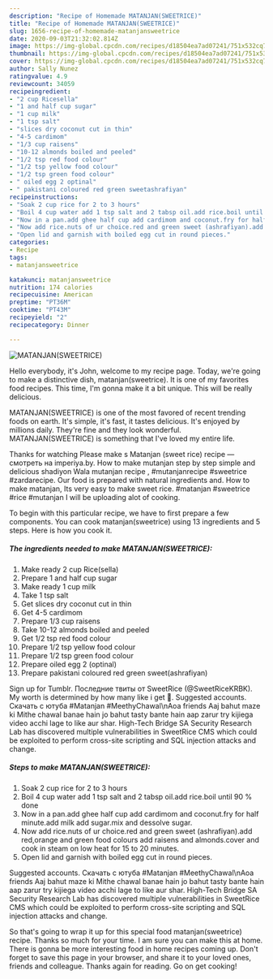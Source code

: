 ```yaml
---
description: "Recipe of Homemade MATANJAN(SWEETRICE)"
title: "Recipe of Homemade MATANJAN(SWEETRICE)"
slug: 1656-recipe-of-homemade-matanjansweetrice
date: 2020-09-03T21:32:02.814Z
image: https://img-global.cpcdn.com/recipes/d18504ea7ad07241/751x532cq70/matanjansweetrice-recipe-main-photo.jpg
thumbnail: https://img-global.cpcdn.com/recipes/d18504ea7ad07241/751x532cq70/matanjansweetrice-recipe-main-photo.jpg
cover: https://img-global.cpcdn.com/recipes/d18504ea7ad07241/751x532cq70/matanjansweetrice-recipe-main-photo.jpg
author: Sally Nunez
ratingvalue: 4.9
reviewcount: 34059
recipeingredient:
- "2 cup Ricesella"
- "1 and half cup sugar"
- "1 cup milk"
- "1 tsp salt"
- "slices dry coconut cut in thin"
- "4-5 cardimom"
- "1/3 cup raisens"
- "10-12 almonds boiled and peeled"
- "1/2 tsp red food colour"
- "1/2 tsp yellow food colour"
- "1/2 tsp green food colour"
- " oiled egg 2 optinal"
- " pakistani coloured red green sweetashrafiyan"
recipeinstructions:
- "Soak 2 cup rice for 2 to 3 hours"
- "Boil 4 cup water add 1 tsp salt and 2 tabsp oil.add rice.boil until 90 % done"
- "Now in a pan.add ghee half cup add cardimom and coconut.fry for half minute.add milk add sugar.mix and dessolve sugar."
- "Now add rice.nuts of ur choice.red and green sweet (ashrafiyan).add red,orange and green food colours add raisens and almonds.cover and cook in steam on low heat for 15 to 20 minutes."
- "Open lid and garnish with boiled egg cut in round pieces."
categories:
- Recipe
tags:
- matanjansweetrice

katakunci: matanjansweetrice 
nutrition: 174 calories
recipecuisine: American
preptime: "PT36M"
cooktime: "PT43M"
recipeyield: "2"
recipecategory: Dinner

---
```



![MATANJAN(SWEETRICE)](https://img-global.cpcdn.com/recipes/d18504ea7ad07241/751x532cq70/matanjansweetrice-recipe-main-photo.jpg)

Hello everybody, it's John, welcome to my recipe page. Today, we're going to make a distinctive dish, matanjan(sweetrice). It is one of my favorites food recipes. This time, I'm gonna make it a bit unique. This will be really delicious.

MATANJAN(SWEETRICE) is one of the most favored of recent trending foods on earth. It's simple, it's fast, it tastes delicious. It's enjoyed by millions daily. They're fine and they look wonderful. MATANJAN(SWEETRICE) is something that I've loved my entire life.

Thanks for watching Please make s Matanjan (sweet rice) recipe — смотреть на imperiya.by. How to make mutanjan step by step simple and delicious shadiyon Wala mutanjan recipe , #mutanjanrecipe #sweetrice #zardarecipe. Our food is prepared with natural ingredients and. How to make matanjan, Its very easy to make sweet rice. #matanjan #sweetrice #rice #mutanjan I will be uploading alot of cooking.


To begin with this particular recipe, we have to first prepare a few components. You can cook matanjan(sweetrice) using 13 ingredients and 5 steps. Here is how you cook it.

<!--inarticleads1-->

##### The ingredients needed to make MATANJAN(SWEETRICE):

1. Make ready 2 cup Rice(sella)
1. Prepare 1 and half cup sugar
1. Make ready 1 cup milk
1. Take 1 tsp salt
1. Get slices dry coconut cut in thin
1. Get 4-5 cardimom
1. Prepare 1/3 cup raisens
1. Take 10-12 almonds boiled and peeled
1. Get 1/2 tsp red food colour
1. Prepare 1/2 tsp yellow food colour
1. Prepare 1/2 tsp green food colour
1. Prepare  oiled egg 2 (optinal)
1. Prepare  pakistani coloured red green sweet(ashrafiyan)


Sign up for Tumblr. Последние твиты от SweetRice (@SweetRiceKRBK). My worth is determined by how many like i get 🍯. Suggested accounts. Скачать с ютуба #Matanjan #MeethyChawal\nAoa friends Aaj bahut maze ki Mithe chawal banae hain jo bahut tasty bante hain aap zarur try kijiega video acchi lage to like aur shar. High-Tech Bridge SA Security Research Lab has discovered multiple vulnerabilities in SweetRice CMS which could be exploited to perform cross-site scripting and SQL injection attacks and change. 

<!--inarticleads2-->

##### Steps to make MATANJAN(SWEETRICE):

1. Soak 2 cup rice for 2 to 3 hours
1. Boil 4 cup water add 1 tsp salt and 2 tabsp oil.add rice.boil until 90 % done
1. Now in a pan.add ghee half cup add cardimom and coconut.fry for half minute.add milk add sugar.mix and dessolve sugar.
1. Now add rice.nuts of ur choice.red and green sweet (ashrafiyan).add red,orange and green food colours add raisens and almonds.cover and cook in steam on low heat for 15 to 20 minutes.
1. Open lid and garnish with boiled egg cut in round pieces.


Suggested accounts. Скачать с ютуба #Matanjan #MeethyChawal\nAoa friends Aaj bahut maze ki Mithe chawal banae hain jo bahut tasty bante hain aap zarur try kijiega video acchi lage to like aur shar. High-Tech Bridge SA Security Research Lab has discovered multiple vulnerabilities in SweetRice CMS which could be exploited to perform cross-site scripting and SQL injection attacks and change. 

So that's going to wrap it up for this special food matanjan(sweetrice) recipe. Thanks so much for your time. I am sure you can make this at home. There is gonna be more interesting food in home recipes coming up. Don't forget to save this page in your browser, and share it to your loved ones, friends and colleague. Thanks again for reading. Go on get cooking!
